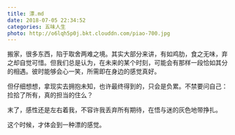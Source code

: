 ```yaml
---
title: 漂.md
date: 2018-07-05 22:34:52
categories: 五味人生
photo: http://o6lqh5p0j.bkt.clouddn.com/piao-700.jpg
---
```


搬家，很多东西，陷于取舍两难之境。其实大部分来讲，有如鸡肋，食之无味，弃之却自觉可惜。但我们总是认为，在未来的某个时刻，可能会有那样一段恰如其分的相遇。彼时能够会心一笑，所需即在身边的感觉真好。

<!-- more -->

但仔细想想，拿现实去拥抱未知，也许最终得到的，只会是负累。不禁要问自己：捡拾了所有，真的担当的住么？

末了，感性还是左右着我，不容许我丢弃所有期待，在悟与迷的灰色地带挣扎。

这个时候，才体会到一种漂的感觉。

